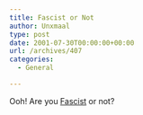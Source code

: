 ```yaml
---
title: Fascist or Not
author: Unxmaal
type: post
date: 2001-07-30T00:00:00+00:00
url: /archives/407
categories:
  - General

---
```

Ooh! Are you <A HREF="http://www.anesi.com/fscale.htm">Fascist</A> or not?